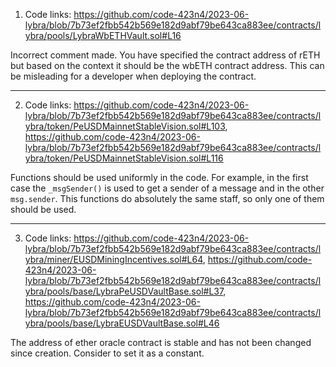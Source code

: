 1. Code links: https://github.com/code-423n4/2023-06-lybra/blob/7b73ef2fbb542b569e182d9abf79be643ca883ee/contracts/lybra/pools/LybraWbETHVault.sol#L16

Incorrect comment made. You have specified the contract address of rETH but based on the context it should be the wbETH contract address. This can be misleading for a developer when deploying the contract.

---

2. Code links: https://github.com/code-423n4/2023-06-lybra/blob/7b73ef2fbb542b569e182d9abf79be643ca883ee/contracts/lybra/token/PeUSDMainnetStableVision.sol#L103, https://github.com/code-423n4/2023-06-lybra/blob/7b73ef2fbb542b569e182d9abf79be643ca883ee/contracts/lybra/token/PeUSDMainnetStableVision.sol#L116 

Functions should be used uniformly in the code. For example, in the first case the `_msgSender()` is used to get a sender of a message and in the other `msg.sender`. This functions do absolutely the same staff, so only one of them should be used.

---

3. Code links: https://github.com/code-423n4/2023-06-lybra/blob/7b73ef2fbb542b569e182d9abf79be643ca883ee/contracts/lybra/miner/EUSDMiningIncentives.sol#L64, https://github.com/code-423n4/2023-06-lybra/blob/7b73ef2fbb542b569e182d9abf79be643ca883ee/contracts/lybra/pools/base/LybraPeUSDVaultBase.sol#L37, https://github.com/code-423n4/2023-06-lybra/blob/7b73ef2fbb542b569e182d9abf79be643ca883ee/contracts/lybra/pools/base/LybraEUSDVaultBase.sol#L46

The address of ether oracle contract is stable and has not been changed since creation. Consider to set it as a constant.